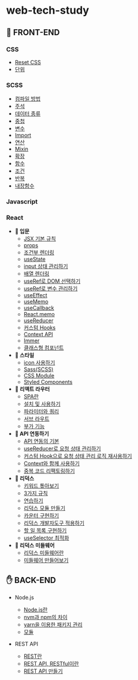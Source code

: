 # web-tech-study

## 🤚 FRONT-END

### CSS

- [Reset CSS](./docs/frontend/CSS/css-reset.md)
- [단위](./docs/frontend/CSS/units.md)

### SCSS

- [컴파일 방법](./docs/frontend/SCSS/complie.md)
- [주석](./docs/frontend/SCSS/comment.md)
- [데이터 종류](./docs/frontend/SCSS/data-types.md)
- [중첩](./docs/frontend/SCSS/nesting.md)
- [변수](./docs/frontend/SCSS/variables.md)
- [Import](./docs/frontend/SCSS/import.md)
- [연산](./docs/frontend/SCSS/operations.md)
- [Mixin](./docs/frontend/SCSS/mixins.md)
- [확장](./docs/frontend/SCSS/extend.md)
- [함수](./docs/frontend/SCSS/functions.md)
- [조건](./docs/frontend/SCSS/if.md)
- [반복](./docs/frontend/SCSS/iteration.md)
- [내장함수](./docs/frontend/SCSS/built-in-functions.md)

### Javascript

### React

- **🚪 입문**
  - [JSX 기본 규칙](./docs/frontend/react/JSX-rules.md)
  - [props](./docs/frontend/react/props.md)
  - [조건부 렌더링](./docs/frontend/react/conditional-rendering.md)
  - [useState](./docs/frontend/react/useState.md)
  - [input 상태 관리하기](./docs/frontend/react/input-state-management.md)
  - [배열 렌더링](./docs/frontend/react/rendering-array-1.md)
  - [useRef로 DOM 선택하기](./docs/frontend/react/useRef-select-DOM.md)
  - [useRef로 변수 관리하기](./docs/frontend/react/useRef-manage-variables.md)
  - [useEffect](./docs/frontend/react/useEffect.md)
  - [useMemo](./docs/frontend/react/useMemo.md)
  - [useCallback](./docs/frontend/react/useCallback.md)
  - [React.memo](./docs/frontend/react/React_memo.md)
  - [useReducer](./docs/frontend/react/useReducer.md)
  - [커스텀 Hooks](./docs/frontend/react/custom-hooks.md)
  - [Context API](./docs/frontend/react/context-api.md)
  - [Immer](./docs/frontend/react/immer.md)
  - [클래스형 컴포넌트](./docs/frontend/react/class-component.md)
- **🌼 스타일**
  - [icon 사용하기](./docs/frontend/react/react-icons.md)
  - [Sass(SCSS)](./docs/frontend/react/scss.md)
  - [CSS Module](./docs/frontend/react/css-module.md)
  - [Styled Components](./docs/frontend/react/styled-components.md)
- **📂 리액트 라우터**
  - [SPA란](./docs/frontend/react/spa.md)
  - [설치 및 사용하기](./docs/frontend/react/react-router-basic.md)
  - [파라미터와 쿼리](./docs/frontend/react/react-router-param.md)
  - [서브 라우트](./docs/frontend/react/react-router-sub.md)
  - [부가 기능](./docs/frontend/react/react-router-etc.md)
- **📂 API 연동하기**
  - [API 연동의 기본](./docs/frontend/react/api-integrate-basic.md)
  - [useReducer로 요청 상태 관리하기](./docs/frontend/react/api-integrate-useReducer.md)
  - [커스텀 Hook으로 요청 상태 관리 로직 재사용하기](./docs/frontend/react/api-integrate-useAsync.md)
  - [Context와 함께 사용하기](./docs/frontend/react/api-integrate-context.md)
  - [중복 코드 리팩토링하기](./docs/frontend/react/api-integrate-refactoring.md)
- **📂 리덕스**
  - [키워드 톺아보기](./docs/frontend/react/redux-keyword.md)
  - [3가지 규칙](./docs/frontend/react/redux-rules.md)
  - [연습하기](./docs/frontend/react/redux-practice.md)
  - [리덕스 모듈 만들기](./docs/frontend/react/redux-module.md)
  - [카운터 구현하기](./docs/frontend/react/redux-counter.md)
  - [리덕스 개발자도구 적용하기](./docs/frontend/react/redux-devTools.md)
  - [할 일 목록 구현하기](./docs/frontend/react/redux-todos.md)
  - [useSelector 최적화](./docs/frontend/react/redux-useSelector.md)
- **📂 리덕스 미들웨어**
  - [리덕스 미들웨어란](./docs/frontend/react/redux-middleware.md)
  - [미들웨어 만들어보기](./docs/frontend/react/redux-middleware-make.md)

## ✋ BACK-END

- Node.js

  - [Node.js란](./docs/backend/node/nodejs.md)
  - [nvm과 npm의 차이](./docs/backend/node/nvm-npm.md)
  - [yarn을 이용한 패키지 관리](./docs/backend/node/yarn.md)
  - [모듈](./docs/backend/node/module.md)

- REST API
  - [REST란](./docs/backend/restapi/rest.md)
  - [REST API, RESTful이란](./docs/backend/restapi/RESTAPI-RESTful.md)
  - [REST API 만들기](./docs/backend/restapi/make-RESTAPI.md)
